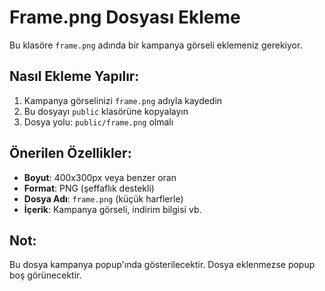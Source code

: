 # Frame.png Dosyası Ekleme

Bu klasöre `frame.png` adında bir kampanya görseli eklemeniz gerekiyor.

## Nasıl Ekleme Yapılır:

1. Kampanya görselinizi `frame.png` adıyla kaydedin
2. Bu dosyayı `public` klasörüne kopyalayın
3. Dosya yolu: `public/frame.png` olmalı

## Önerilen Özellikler:

- **Boyut**: 400x300px veya benzer oran
- **Format**: PNG (şeffaflık destekli)
- **Dosya Adı**: `frame.png` (küçük harflerle)
- **İçerik**: Kampanya görseli, indirim bilgisi vb.

## Not:

Bu dosya kampanya popup'ında gösterilecektir. Dosya eklenmezse popup boş görünecektir.

